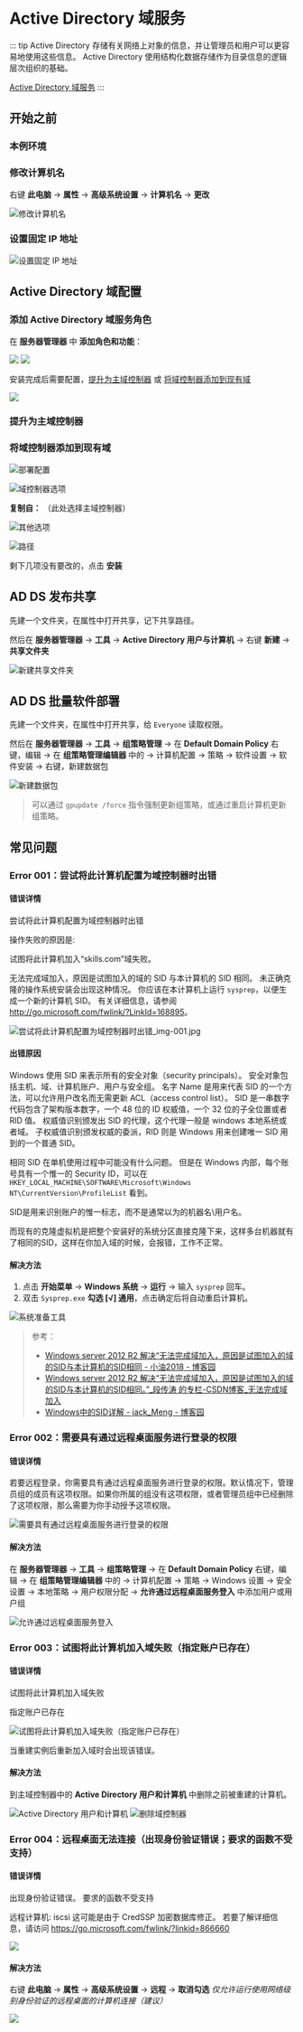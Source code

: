 # Active Directory 域服务

::: tip
Active Directory 存储有关网络上对象的信息，并让管理员和用户可以更容易地使用这些信息。
Active Directory 使用结构化数据存储作为目录信息的逻辑层次组织的基础。

[Active Directory 域服务](https://docs.microsoft.com/zh-cn/windows-server/identity/ad-ds/active-directory-domain-services)
:::

## 开始之前

### 本例环境

### 修改计算机名

右键 **此电脑** → **属性** → **高级系统设置** → **计算机名** → **更改**

![修改计算机名](./img/img-001.jpg)

### 设置固定 IP 地址

![设置固定 IP 地址](./img/ip-config.jpg)

## Active Directory 域配置

### 添加 Active Directory 域服务角色

在 **服务器管理器** 中 **添加角色和功能**：

![](./img/ActiveDirectory-001.jpg)
![](./img/ActiveDirectory-002.jpg)

安装完成后需要配置，[提升为主域控制器](#提升为主域控制器) 或 [将域控制器添加到现有域](#将域控制器添加到现有域)

![](./img/ActiveDirectory-003.jpg)

### 提升为主域控制器

### 将域控制器添加到现有域


![部署配置](./img/ActiveDirectory-010.jpg)

![域控制器选项](./img/ActiveDirectory-011.jpg)

**复制自：** （此处选择主域控制器）

![其他选项](./img/ActiveDirectory-012.jpg)

![路径](./img/ActiveDirectory-013.jpg)

剩下几项没有要改的，点击 **安装**

## AD DS 发布共享

先建一个文件夹，在属性中打开共享，记下共享路径。

然后在 **服务器管理器** -> **工具** -> **Active Directory 用户与计算机** -> 右键 **新建** -> **共享文件夹**

![新建共享文件夹](./img/img-004.jpg)

## AD DS 批量软件部署

先建一个文件夹，在属性中打开共享，给 `Everyone` 读取权限。

然后在 **服务器管理器**
-> **工具**
-> **组策略管理**
-> 在 **Default Domain Policy** 右键，编辑
-> 在 **组策略管理编辑器** 中的
-> 计算机配置
-> 策略
-> 软件设置
-> 软件安装
-> 右键，新建数据包

![新建数据包](./img/img-003.jpg)

> 可以通过 `gpupdate /force` 指令强制更新组策略，或通过重启计算机更新组策略。

## 常见问题

### Error 001：尝试将此计算机配置为域控制器时出错

#### 错误详情

尝试将此计算机配置为域控制器时出错

操作失败的原因是:

试图将此计算机加入“skills.com”域失败。

无法完成域加入，原因是试图加入的域的 SID 与本计算机的 SID 相同。
未正确克隆的操作系统安装会出现这种情况。
你应该在本计算机上运行 `sysprep`，以便生成一个新的计算机 SID。
有关详细信息，请参阅 <http://go.microsoft.com/fwlink/?LinkId=168895>。

![尝试将此计算机配置为域控制器时出错_img-001.jpg](./img/E001/img-001.jpg)

#### 出错原因

Windows 使用 SID 来表示所有的安全对象（security principals）。
安全对象包括主机、域、计算机账户、用户与安全组。
名字 Name 是用来代表 SID 的一个方法，可以允许用户改名而无需更新 ACL（access control list）。
SID 是一串数字代码包含了架构版本数字，一个 48 位的 ID 权威值，一个 32 位的子全位置或者 RID 值。
权威值识别颁发出 SID 的代理，这个代理一般是 windows 本地系统或者域。
子权威值识别颁发权威的委派，RID 则是 Windows 用来创建唯一 SID 用到的一个普通 SID。

相同 SID 在单机使用过程中可能没有什么问题。
但是在 Windows 内部，每个账号具有一个惟一的 Security ID，可以在
`HKEY_LOCAL_MACHINE\SOFTWARE\Microsoft\Windows NT\CurrentVersion\ProfileList`
看到。

SID是用来识别账户的惟一标志，而不是通常以为的机器名\用户名。

而现有的克隆虚拟机是把整个安装好的系统分区直接克隆下来，这样多台机器就有了相同的SID，这样在你加入域的时候，会报错，工作不正常。

#### 解决方法

1. 点击 **开始菜单** -> **Windows 系统** -> **运行** -> 输入 `sysprep` 回车。
2. 双击 `Sysprep.exe` **勾选 [√] 通用**，点击确定后将自动重启计算机。

![系统准备工具](./img/E001/img-002.jpg)

> 参考：
> - [Windows server 2012 R2 解决“无法完成域加入，原因是试图加入的域的SID与本计算机的SID相同 - 小油2018 - 博客园](https://www.cnblogs.com/xiaoyou2018/p/10677437.html)
> - [Windows server 2012 R2 解决“无法完成域加入，原因是试图加入的域的SID与本计算机的SID相同。”_段传涛  的专栏-CSDN博客_无法完成域加入](https://blog.csdn.net/duanchuanttao/article/details/53467060)
> - [Windows中的SID详解 - jack_Meng - 博客园](https://www.cnblogs.com/mq0036/p/3518542.html)

### Error 002：需要具有通过远程桌面服务进行登录的权限

#### 错误详情

若要远程登录，你需要具有通过远程桌面服务进行登录的权限。默认情况下，管理员组的成员有这项权限。如果你所属的组没有这项权限，或者管理员组中已经删除了这项权限，那么需要为你手动授予这项权限。

![需要具有通过远程桌面服务进行登录的权限](./img/E002/001.jpg)

#### 解决方法

<!-- <kbd>Ctel</kbd> + <kbd>R</kbd> 运行 `gpedit.msc`，打开 **本地组策略管理器** 如下图， -->

<!-- ![](./img/E002/002.jpg) -->

在 **服务器管理器**
-> **工具**
-> **组策略管理**
-> 在 **Default Domain Policy** 右键，编辑
-> 在 **组策略管理编辑器** 中的
-> 计算机配置
-> 策略
-> Windows 设置
-> 安全设置
-> 本地策略
-> 用户权限分配
-> **允许通过远程桌面服务登入** 中添加用户或用户组

![允许通过远程桌面服务登入](./img/E002/003.jpg)

### Error 003：试图将此计算机加入域失败（指定账户已存在）

#### 错误详情

试图将此计算机加入域失败

指定账户已存在

![试图将此计算机加入域失败（指定账户已存在）](./img/E003/E003-01.jpg)

当重建实例后重新加入域时会出现该错误。

#### 解决方法

到主域控制器中的 **Active Directory 用户和计算机** 中删除之前被重建的计算机。

![Active Directory 用户和计算机](./img/E003/E003-02.jpg)
![删除域控制器](./img/E003/E003-03.jpg)

### Error 004：远程桌面无法连接（出现身份验证错误；要求的函数不受支持）

#### 错误详情

出现身份验证错误。
要求的函数不受支持

远程计算机: iscsi
这可能是由于 CredSSP 加密数据库修正。
若要了解详细信息，请访问 <https://go.microsoft.com/fwlink/?linkid=866660>

![](./img/E004/01.jpg)

#### 解决方法

右键 **此电脑** → **属性** → **高级系统设置** → **远程**
→ **取消勾选** *仅允许运行使用网络级别身份验证的远程桌面的计算机连接（建议）*

![](./img/E004/02.jpg)


<!--
为什么要使用域？假设你是公司的系统管理员，你们公司有一千台电脑。
如果你要为每台电脑设置登录帐户，设置权限(比如是否允许登录帐户安装软件)，那你要分别坐在这一千台电脑前工作。
如果你要做一些改变，你也要分别在这一千台电脑上修改。
相信没有哪个管理员想要用这种不吃不喝不睡觉的方式来工作，所以就应运而生了域的概念。
下面列出了域的几个主要概念：

# Active Directory 域配置

这里我使用windows server 2012 r2 搭建域服务器。
第一步：添加角色功能=>安装’Active Directory域服务’，接着一路下一步，安装完即可。
 注：（1）最好使用Administrator来安装，要不可能会因为没有目录权限而安装失败。
    （2） 加入域不能使用Home版的Windows操作系统（顾名思义它是给你在家用的，而你家里是不用搭建域的）。
    （3） 域控制器不能使用web edition server，因为它没有安装活动目录。
第二步：配置服务器的ip地址
第三步：开始配置域服务
第四步：创建域用户及在域下可以创建用户，组织单位，联系人等。
第五步：加入到域中
右键我的电脑=>属性=>高级系统设置=>计算机名页签=>计算机名或域更改，进入这个页面后，你的电脑应该属于一个工作组，这里隶属于我们选择域，并输入test.cn,完事点确定，不出意外肯定会报这个错误。

## Active Directory 域（Domain）

**AD的全称是Active Directory**：活动目录
**域（Domain）**:
1)域是Windows网络中独立运行的单位，域之间相互访问则需要建立信任关系(即Trust Relation)。信任关系是连接在域与域之间的桥梁。当一个域与其他域建立了信任关系后
2)两个域之间不但可以按需要相互进行管理，还可以跨网分配文件和打印机等设备资源，使不同的域之间实现网络资源的共享与管理，以及相互通信和数据传输

## Active Directory 域控制器（DC）

域控制器就是一台服务器，负责每一台联入网络的电脑和用户的验证工作。

## Active Directory 组（group）

组主要用于权限设置，组可以包含用户、计算机、本地服务器上的共享资源、单个域、域目录树或目录林。
组在AD中可以理解为权限目录，它指定了用户在AD中所具有的一些属性，也可以理解为权限的集合。
 组织单元是域中包含的一类目录对象如用户、计算机和组、文件与打印机等资源。是一个容器。组织单元还具有分层结构可用来建立域的分层结构模型，进而可使用户把网络所需的域的数量减至最小（这点应该很好理解了吧，组织单元的分层肯定要比森林方便管理吧^_^）。组织单元具有继承性，子单元能够继承父单元的acl。同时域管理员可授予用户对域中所有组织单位或单个组织单位的管理权限。就像一个公司的各个部门的主管，权力平均化能更有效的管理

## Active Directory 组织单元（OU）

组织单元是域中包含的一类目录对象如用户、计算机和组、文件与打印机等资源，是一个容器，可以在OU上部署组策略

## Active Directory 用户名服务器名（CN）

Active Directory用户账户bai用于验证用户身份，指派用户的访问权限。用户必须使用用户账户登录到特定的计算机和域。登录到网络的每个用户应有自己的惟一账户和密码。用户账户也可用作某些应用程序的服务账户。
在域控制器上建立的是域用户账户，账户数据存储在AD中，用来登录域、访问域内的资源。非域控制器的计算机上还有本地账户。本地账户数据存储在本机中，不会发布到AD中，只能用来登录账户所在计算机，访问该计算机上的资源。本地账户主要用于工作组环境，对于加入域的计算机来说，一般不再建立和管理本地账户，除非要以本地账户登录。
-->